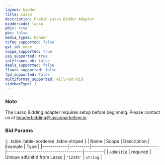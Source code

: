 ```yaml
---
layout: bidder
title: Lasso
description: Prebid Lasso Bidder Adaptor
biddercode: lasso
pbjs: true
pbs: false
media_types: banner
tcfeu_supported: false
gvl_id: none
coppa_supported: true
usp_supported: true
safeframes_ok: false
deals_supported: false
floors_supported: false
fpd_supported: false
multiformat_supported: will-not-bid
sidebarType: 1
---
```


### Note

The Lasso Bidding adapter requires setup before beginning. Please contact us at <headerbidding@lassomarketing.io>

### Bid Params

{: .table .table-bordered .table-striped }
| Name        | Scope    | Description                      | Example                              | Type     |
|-------------|----------|----------------------------------|--------------------------------------|----------|
| `adUnitId`      | required | Unique adUnitId from Lasso         | `'12345'`    | `string` |
